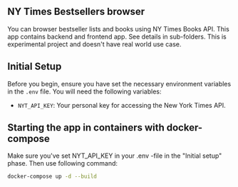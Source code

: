 ## NY Times Bestsellers browser

You can browser bestseller lists and books using NY Times Books API.
This app contains backend and frontend app. See details in sub-folders.
This is experimental project and doesn't have real world use case.

## Initial Setup

Before you begin, ensure you have set the necessary environment variables in the `.env` file.
You will need the following variables:

- `NYT_API_KEY`: Your personal key for accessing the New York Times API.

## Starting the app in containers with docker-compose

Make sure you've set NYT_API_KEY in your .env -file in the "Initial setup" phase.
Then use following command:

```bash
docker-compose up -d --build
```
